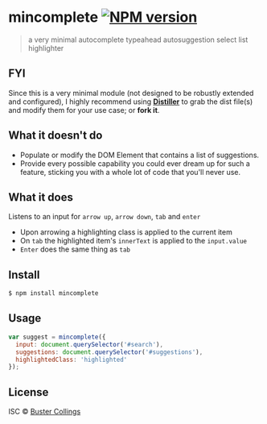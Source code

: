 # mincomplete [![NPM version][npm-image]][npm-url]

> a very minimal autocomplete typeahead autosuggestion select list highlighter

## FYI

Since this is a very minimal module (not designed to be robustly extended and configured), I highly recommend using [**Distiller**](https://github.com/busterc/distiller) to grab the dist file(s) and modify them for your use case; or **fork it**.

## What it doesn't do

- Populate or modify the DOM Element that contains a list of suggestions.
- Provide every possible capability you could ever dream up for such a feature, sticking you with a whole lot of code that you'll never use.

## What it does

Listens to an input for `arrow up`, `arrow down`, `tab` and `enter`
- Upon arrowing a highlighting class is applied to the current item
- On `tab` the highlighted item's `innerText` is applied to the `input.value`
- `Enter` does the same thing as `tab`

## Install

```sh
$ npm install mincomplete
```

## Usage

```js
var suggest = mincomplete({
  input: document.querySelector('#search'),
  suggestions: document.querySelector('#suggestions'),
  highlightedClass: 'highlighted'
});
```

## License

ISC © [Buster Collings](http://about.me/buster)


[npm-image]: https://badge.fury.io/js/mincomplete.svg
[npm-url]: https://npmjs.org/package/mincomplete
